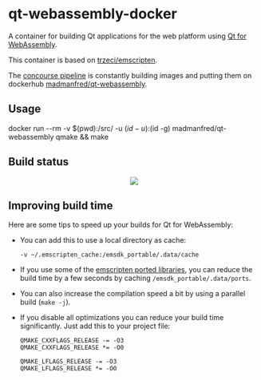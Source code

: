qt-webassembly-docker
=====================

A container for building Qt applications for the web platform using [Qt for WebAssembly](https://doc.qt.io/qt-5/wasm.html).

This container is based on [trzeci/emscripten](https://github.com/trzecieu/emscripten-docker).

The [concourse pipeline](https://concourse.madmanfred.com/teams/main/pipelines/qt-webassembly) is constantly building images and putting them on dockerhub [madmanfred/qt-webassembly](https://hub.docker.com/repository/docker/madmanfred/qt-webassembly).

## Usage ##
docker run --rm -v $(pwd):/src/ -u $(id -u):$(id -g) madmanfred/qt-webassembly qmake && make

## Build status ##
[<p align="center"><img src="https://images.madmanfred.com/qt-webassembly-status.jpg"></p>](https://concourse.einhorn.jetzt/teams/main/pipelines/qt-webassembly)

## Improving build time
Here are some tips to speed up your builds for Qt for WebAssembly:

- You can add this to use a local directory as cache:
  ```
  -v ~/.emscripten_cache:/emsdk_portable/.data/cache
  ```

- If you use some of the [emscripten ported libraries](https://github.com/emscripten-ports), you can reduce the build time by   a few seconds by caching `/emsdk_portable/.data/ports`.

- You can also increase the compilation speed a bit by using a parallel build (`make -j`).

- If you disable all optimizations you can reduce your build time significantly. Just add this to your project file:
  ```
  QMAKE_CXXFLAGS_RELEASE -= -O3
  QMAKE_CXXFLAGS_RELEASE *= -O0
  
  QMAKE_LFLAGS_RELEASE -= -O3
  QMAKE_LFLAGS_RELEASE *= -O0
  ```

